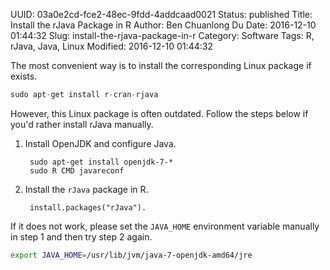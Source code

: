 UUID: 03a0e2cd-fce2-48ec-9fdd-4addcaad0021
Status: published
Title: Install the rJava Package in R
Author: Ben Chuanlong Du
Date: 2016-12-10 01:44:32
Slug: install-the-rjava-package-in-r
Category: Software
Tags: R, rJava, Java, Linux
Modified: 2016-12-10 01:44:32

 
The most convenient way is to install the corresponding Linux package if exists.

```R
sudo apt-get install r-cran-rjava
```

However, this Linux package is often outdated.
Follow the steps below if you'd rather install rJava manually.

1. Install OpenJDK and configure Java. 

        sudo apt-get install openjdk-7-*
        sudo R CMD javareconf

2. Install the `rJava` package in R.
    
        install.packages("rJava").

If it does not work, 
please set the `JAVA_HOME` environment variable manually in step 1
and then try step 2 again.
```Bash
export JAVA_HOME=/usr/lib/jvm/java-7-openjdk-amd64/jre
```
